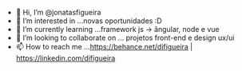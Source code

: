 - 👋 Hi, I’m @jonatasfigueira
- 👀 I’m interested in ...novas oportunidades :D
- 🌱 I’m currently learning ...framework js ->  ângular, node e  vue
- 💞️ I’m looking to collaborate on ... projetos front-end e design ux/ui
- 📫 How to reach me ...https://behance.net/difigueira  | https://linkedin.com/difigueira

<!---
jonatasfigueira/jonatasfigueira is a ✨ special ✨ repository because its `README.md` (this file) appears on your GitHub profile.
You can click the Preview link to take a look at your changes.
--->
